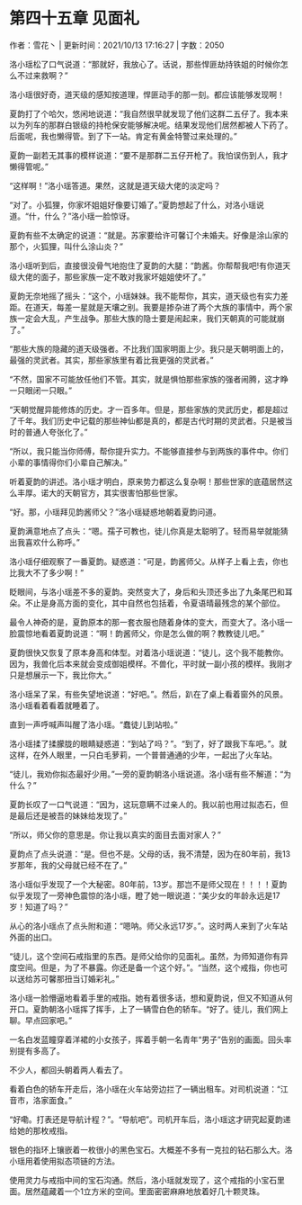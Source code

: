 # 第四十五章 见面礼

作者：雪花丶 | 更新时间：2021/10/13 17:16:27 | 字数：2050

洛小瑶松了口气说道：“那就好，我放心了。话说，那些悍匪劫持铁姐的时候你怎么不过来救啊？”

洛小瑶很好奇，道天级的感知按道理，悍匪动手的那一刻。都应该能够发现啊！

夏韵打了个哈欠，悠闲地说道：“我自然很早就发现了他们这群二五仔了。我本来以为列车的那群白银级的持枪保安能够解决呢。结果发现他们居然都被人下药了。后面呢，我也懒得管。到了下一站。肯定有黄金特警过来处理的。”

夏韵一副若无其事的模样说道：“要不是那群二五仔开枪了。我怕误伤到人，我才懒得管呢。”

“这样啊！”洛小瑶答道。果然，这就是道天级大佬的淡定吗？

“对了。小狐狸，你家坏姐姐好像要订婚了。”夏韵想起了什么，对洛小瑶说道。“什，什么？”洛小瑶一脸惊讶。

夏韵有些不太确定的说道：“就是。苏家要给许可馨订个未婚夫。好像是涂山家的那个，火狐狸，叫什么涂山炎？”

洛小瑶听到后，直接很没骨气地抱住了夏韵的大腿：“韵酱。你帮帮我吧!有你道天级大佬的面子，那些家族一定不敢对我家坏姐姐使坏了。”

夏韵无奈地摇了摇头：“这个，小瑶妹妹。我不能帮你，其实，道天级也有实力差距。在道天，每差一星就是天壤之别。我要是掺杂进了两个大族的事情中，两个家族一定会大乱，产生战争。那些大族的隐士要是闹起来，我们天朝真的可能就崩了。”

“那些大族的隐藏的道天级强者。不比我们国家明面上少。我只是天朝明面上的，最强的灵武者。其实，那些家族里有着比我更强的灵武者。”

“不然，国家不可能放任他们不管。其实，就是惧怕那些家族的强者闹腾，这才睁一只眼闭一只眼。”

“天朝觉醒异能修炼的历史。才一百多年。但是，那些家族的灵武历史，都是超过了千年。我们历史中记载的那些神仙都是真的，都是古代时期的灵武者。只是被当时的普通人夸张化了。”

“所以，我只能当你师傅，帮你提升实力。不能够直接参与到两族的事件中。你们小辈的事情得你们小辈自己解决。”

听着夏韵的讲述。洛小瑶才明白，原来势力都这么复杂啊！那些世家的底蕴居然这么丰厚。诺大的天朝官方，其实很害怕那些世家。

“好。那，小瑶拜见韵酱师父？”洛小瑶疑惑地朝着夏韵问道。

夏韵满意地点了点头：“嗯。孺子可教也，徒儿你真是太聪明了。轻而易举就能猜出我喜欢什么称呼。”

洛小瑶仔细观察了一番夏韵。疑惑道：“可是，韵酱师父。从样子上看上去，你也比我大不了多少啊！”

眨眼间，与洛小瑶差不多的夏韵。突然变大了，身后和头顶还多出了九条尾巴和耳朵。不止是身高方面的变化，其中自然也包括着，令夏语晴最残念的某个部位。

最令人神奇的是，夏韵原本的那一套衣服也随着身体的变大，而变大了。洛小瑶一脸震惊地看着夏韵说道：“啊！韵酱师父，你是怎么做的啊？教教徒儿吧。”

夏韵很快又恢复了原本身高和体型。对着洛小瑶说道：“徒儿，这个我不能教你。因为，我兽化后本来就会变成御姐模样。不兽化，平时就一副小孩的模样。我刚才只是想展示一下，我比你大。”

洛小瑶呆了呆，有些失望地说道：“好吧。”。然后，趴在了桌上看着窗外的风景。洛小瑶看着看着就睡着了。

直到一声呼喊声叫醒了洛小瑶。“蠢徒儿到站啦。”

洛小瑶揉了揉朦胧的眼睛疑惑道：“到站了吗？”。“到了，好了跟我下车吧。”。就这样，在外人眼里，一只白毛萝莉，一个普普通通的少年，一起出了火车站。

“徒儿，我劝你拟态最好少用。”一旁的夏韵朝洛小瑶说道。洛小瑶有些不解道：“为什么？”

夏韵长叹了一口气说道：“因为，这玩意瞒不过亲人的。我以前也用过拟态石，但是最后还是被吾的妹妹给发现了。”

“所以，师父你的意思是。你让我以真实的面目去面对家人？”

夏韵点了点头说道：“是。但也不是。父母的话，我不清楚，因为在80年前，我13岁那年，我的父母就已经不在了。”

洛小瑶似乎发现了一个大秘密。80年前，13岁。那岂不是师父现在！！！！夏韵似乎发现了一旁神色震惊的洛小瑶，瞪了她一眼说道：“美少女的年龄永远是17岁！知道了吗？”

从心的洛小瑶点了点头附和道：“嗯呐。师父永远17岁。”。这时两人来到了火车站外面的出口。

“徒儿，这个空间石戒指里的东西。是师父给你的见面礼。虽然，为师知道你有异度空间。但是，为了不暴露。你还是备一个这个好。”。“当然，这个戒指，你也可以送给苏可馨那扭当订婚彩礼。”

洛小瑶一脸懵逼地看着手里的戒指。她有着很多话，想和夏韵说，但又不知道从何开口。夏韵朝洛小瑶挥了挥手，上了一辆雪白色的轿车。“好了。徒儿，我们网上聊。早点回家吧。”

一名白发蓝瞳穿着洋裙的小女孩子，挥着手朝一名青年“男子”告别的画面。回头率别提有多高了。

不少人，都回头朝着两人看去了。

看着白色的轿车开走后，洛小瑶在火车站旁边拦了一辆出租车。对司机说道：“江音市，洛家面食。”

“好嘞。打表还是导航计程？”。“导航吧”。司机开车后，洛小瑶这才研究起夏韵递给她的那枚戒指。

银色的指环上镶嵌着一枚很小的黑色宝石。大概差不多有一克拉的钻石那么大。洛小瑶用着使用拟态项链的方法。

使用灵力与戒指中间的宝石沟通。然后，洛小瑶就发现了，这个戒指的小宝石里面。居然蕴藏着一个1立方米的空间。里面密密麻麻地放着好几十颗灵珠。

